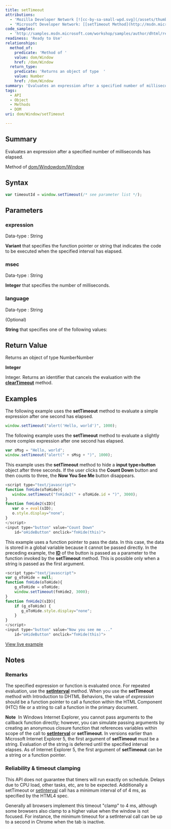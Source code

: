 ```yaml
---
title: setTimeout
attributions:
  - 'Mozilla Developer Network [![cc-by-sa-small-wpd.svg](/assets/thumb/8/8c/cc-by-sa-small-wpd.svg/120px-cc-by-sa-small-wpd.svg.png)](http://creativecommons.org/licenses/by-sa/3.0/us/): [[setTimeout](https://developer.mozilla.org/en-US/docs/Web/API/window.setTimeout) Article]'
  - 'Microsoft Developer Network: [[setTimeout Method](http://msdn.microsoft.com/en-us/library/ie/ms536753(v=vs.85).aspx) Article]'
code_samples:
  - 'http://samples.msdn.microsoft.com/workshop/samples/author/dhtml/refs/setTimeout.htm'
readiness: 'Ready to Use'
relationships:
  method_of:
    predicate: 'Method of '
    value: dom/Window
    href: /dom/Window
  return_type:
    predicate: 'Returns an object of type  '
    value: Number
    href: /dom/Window
summary: 'Evaluates an expression after a specified number of milliseconds has elapsed. '
tags:
  - API
  - Object
  - Methods
  - DOM
uri: dom/Window/setTimeout

---
```

## Summary

Evaluates an expression after a specified number of milliseconds has elapsed.

Method of [dom/Window](/dom/Window)[dom/Window](/dom/Window)

## Syntax

``` js
var timeoutId = window.setTimeout(/* see parameter list */);
```

## Parameters

### expression

 Data-type
:   String

**Variant** that specifies the function pointer or string that indicates the code to be executed when the specified interval has elapsed.

### msec

 Data-type
:   String

**Integer** that specifies the number of milliseconds.

### language

 Data-type
:   String

(Optional)

**String** that specifies one of the following values:

## Return Value

Returns an object of type NumberNumber

**Integer**

Integer. Returns an identifier that cancels the evaluation with the [**clearTimeout**](/dom/Window/clearTimeout) method.

## Examples

The following example uses the **setTimeout** method to evaluate a simple expression after one second has elapsed.

``` js
window.setTimeout("alert('Hello, world')", 1000);
```

The following example uses the **setTimeout** method to evaluate a slightly more complex expression after one second has elapsed.

``` js
var sMsg = "Hello, world";
window.setTimeout("alert(" + sMsg + ")", 1000);
```

This example uses the **setTimeout** method to hide a **input type=button** object after three seconds. If the user clicks the **Count Down** button and then counts to three, the **Now You See Me** button disappears.

``` js
<script type="text/javascript">
function fnHide(oToHide){
   window.setTimeout("fnHide2(" + oToHide.id + ")", 3000);
}
function fnHide2(sID){
   var o = eval(sID);
   o.style.display="none";
}
</script>
<input type="button" value="Count Down"
    id="oHideButton" onclick="fnHide(this)">
```

This example uses a function pointer to pass the data. In this case, the data is stored in a global variable because it cannot be passed directly. In the preceding example, the [**ID**](/html/attributes/id) of the button is passed as a parameter to the function invoked by the **setTimeout** method. This is possible only when a string is passed as the first argument.

``` js
<script type="text/javascript">
var g_oToHide = null;
function fnHide(oToHide){
    g_oToHide = oToHide;
    window.setTimeout(fnHide2, 3000);
}
function fnHide2(sID){
    if (g_oToHide) {
       g_oToHide.style.display="none";
    }
}
</script>
<input type="button" value="Now you see me ..."
    id="oHideButton" onclick="fnHide(this)">
```

[View live example](http://samples.msdn.microsoft.com/workshop/samples/author/dhtml/refs/setTimeout.htm)

## Notes

### Remarks

The specified expression or function is evaluated once. For repeated evaluation, use the [**setInterval**](/dom/Window/setInterval) method. When you use the **setTimeout** method with Introduction to DHTML Behaviors, the value of *expression* should be a function pointer to call a function within the HTML Component (HTC) file or a string to call a function in the primary document.

**Note**  In Windows Internet Explorer, you cannot pass arguments to the callback function directly; however, you can simulate passing arguments by creating an anonymous closure function that references variables within scope of the call to [**setInterval**](/dom/Window/setInterval) or **setTimeout**. In versions earlier than Microsoft Internet Explorer 5, the first argument of **setTimeout** must be a string. Evaluation of the string is deferred until the specified interval elapses. As of Internet Explorer 5, the first argument of **setTimeout** can be a string or a function pointer.

### Reliability & timeout clamping

This API does not guarantee that timers will run exactly on schedule. Delays due to CPU load, other tasks, etc, are to be expected. Additionally a setTimeout or [setInterval](/dom/Window/setInterval) call has a minimum interval of of 4 ms, as specified by the HTML4 spec.

Generally all browsers implement this timeout "clamp" to 4 ms, although some browsers also clamp to a higher value when the window is not focused. For instance, the minimum timeout for a setInterval call can be up to a second in Chrome when the tab is inactive.
